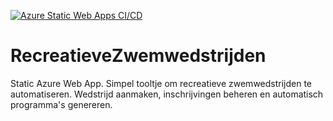 [![Azure Static Web Apps CI/CD](https://github.com/Soneritics/RecreatieveZwemwedstrijden/actions/workflows/azure-static-web-apps-icy-coast-0a232f603.yml/badge.svg?branch=main)](https://github.com/Soneritics/RecreatieveZwemwedstrijden/actions/workflows/azure-static-web-apps-icy-coast-0a232f603.yml)

# RecreatieveZwemwedstrijden
Static Azure Web App. Simpel tooltje om recreatieve zwemwedstrijden te automatiseren. Wedstrijd aanmaken, inschrijvingen beheren en automatisch programma's genereren.
